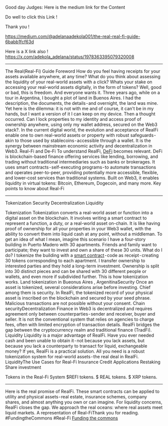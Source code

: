 



Good day Judges: Here is the medium link for the Content 

Do well to click this Link !


Thank you !

https://medium.com/@adelanaadekola001/the-real-real-fi-guide-6babb1fcf63d




Here is a X link also ! 
https://x.com/adekola_adelana/status/1978363395079320008



---

The Real(Real-Fi) Guide
Foreword
How do you feel having receipts for your assets available anywhere, at any time?
What do you think about assessing the liquidity of your real-world assets with a click?
Whats your stake on accessing your real-world assets digitally, in the form of tokens?
Well, good or bad, this is freedom.
And everyone wants it.
Three years ago, while on a tour in Argentina, I bought a plot of land in Buenos Aires. I had the description, the documents, the details - and overnight, the land was mine. Yet here is the dilemma: it is not with me and of course, it can't be in my hands, but I want a version of it I can keep on my device.
Then a thought occurred. Can I lock properties to my identity and access proof of ownership anywhere, using only my wallet address, secured on the Web3 stack?.
In the current digital world, the evolution and acceptance of RealFi enable one to own real-world assets or property with robust safeguards - akin to those used by stablecoins - accessible through a wallet. It is the synergy between mainstream economic activity and decentralization in Web3.
Real-Fi and De-Fi
To understand RealFi, [DeFi](https://www.investopedia.com/decentralized-finance-defi-5113835) becomes relevant. DeFi is blockchain-based finance offering services like lending, borrowing, and trading without traditional intermediaries such as banks or brokerages. It uses smart contracts - self-executing programs - to automate transactions and operates peer-to-peer, providing potentially more accessible, flexible, and lower-cost services than traditional systems. Built on Web3, it enables liquidity in virtual tokens: Bitcoin, Ethereum, Dogecoin, and many more. Key points to know about Real-Fi

---

Tokenization
Security
Decentralization
Liquidity

Tokenization
Tokenization converts a real-world asset or function into a digital asset on the blockchain. It involves writing a smart contract to represent a function, a duty, or a real-world asset on-chain. It is like having proof of ownership for all your properties in your Web3 wallet, with the ability to convert them into liquid cash at any point, without a middleman.
To get an idea of what I mean, imagine this scenario
I have a four-story building in Puerto Madero with 30 apartments. Friends and family want to participate; they want to invest and own a share of these 30 units. What do I do? I tokenize the building with a [smart contract](http://Here%20is%20the%20real%20promise%20of%20RealFi.%20These%20smart%20contracts%20can%20be%20applied%20to%20utility%20and%20physical%20assets%20—%20real%20estate,%20insurance%20schemes,%20company%20shares,%20and%20almost%20anything%20you%20own%20or%20can%20imagine.%20For%20liquidity%20concerns,%20RealFi%20closes%20the%20gap.%20We%20approach%20the%20real%20oceans:%20where%20real%20assets%20meet%20liquid%20markets.) - code as receipt - creating 30 tokens corresponding to each apartment. I transfer ownership to interested parties and they hold a long-term investment. Ownership is split into 30 distinct pieces and can be shared with 30 different people or wallets, and even more if subdivided further.
This is how tokenization works.
Land tokenization in Bueonus Aires , ArgenitinaSecurity
Once an asset is tokenized, several considerations arise before investing. Chief among them is security. In RealFi, the tokenized record of your physical asset is inscribed on the blockchain and secured by your seed phrase. Malicious transactions are not possible without your consent.
Chain securityDecentralization
Finance in Web3 is decentralized and requires agreement only between counterparties - sender and receiver, buyer and seller. It is not the conventional system that relies on agencies to charge fees, often with limited encryption of transaction details. RealFi bridges the gap between the cryptocurrency realm and traditional finance (TradFi).
Liquidity
Liquidity is a major advantage of RealFi. Have you ever needed cash and been unable to obtain it - not because you lack assets, but because you lack a counterparty to transact for liquid, exchangeable money? If yes, RealFi is a practical solution. All you need is a robust tokenization system for real-world assets - the real deal in RealFi.
LiquidityThe Use Cases for Real-Fi
Insurance
Credit Applications
Restaking
Share investment

Tokens in the Real-Fi System
$REFI tokens.
$ REAL tokens.
$ XRP tokens.

---

Here is the real promise of RealFi. These smart contracts can be applied to utility and physical assets - real estate, insurance schemes, company shares, and almost anything you own or can imagine. For liquidity concerns, RealFi closes the gap. We approach the real oceans: where real assets meet liquid markets.
A representation of Real-FiThank you for reading.
#FundingtheCommons
#Real-Fi
[Funding the commons](https://www.fundingthecommons.io/)
